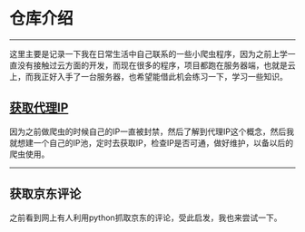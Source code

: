 # 仓库介绍
---
这里主要是记录一下我在日常生活中自己联系的一些小爬虫程序，因为之前上学一直没有接触过云方面的开发，而现在很多的程序，项目都跑在服务器端，也就是云上，而我正好入手了一台服务器，也希望能借此机会练习一下，学习一些知识。



## [获取代理IP](https://github.com/rguo97/Spiders/tree/master/Get_IP)

因为之前做爬虫的时候自己的IP一直被封禁，然后了解到代理IP这个概念，然后我就想建一个自己的IP池，定时去获取IP，检查IP是否可通，做好维护，以备以后的爬虫使用。

---
## 获取京东评论

之前看到网上有人利用python抓取京东的评论，受此启发，我也来尝试一下。

